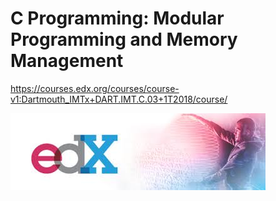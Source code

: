# C Programming: Modular Programming and Memory Management

https://courses.edx.org/courses/course-v1:Dartmouth_IMTx+DART.IMT.C.03+1T2018/course/


![picture](download.jfif)
